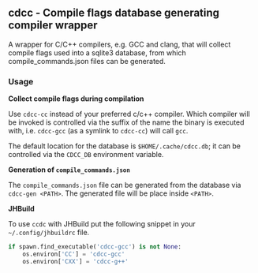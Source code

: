 ## cdcc - Compile flags database generating compiler wrapper

A wrapper for C/C++ compilers, e.g. GCC and clang, that will collect compile
flags used into a sqlite3 database, from which compile_commands.json files
can be generated.

### Usage

**Collect compile flags during compilation**

Use `cdcc-cc` instead of your preferred c/c++ compiler. Which compiler will
be invoked is controlled via the suffix of the name the binary is executed
with, i.e. `cdcc-gcc` (as a symlink to `cdcc-cc`) will call `gcc`.

The default location for the database is `$HOME/.cache/cdcc.db`; it can
be controlled via the `CDCC_DB` environment variable.


**Generation of `compile_commands.json`**

The `compile_commands.json` file can be generated from the database via
`cdcc-gen <PATH>`. The generated file will be place inside `<PATH>`.


**JHBuild**

To use `ccdc` with JHBuild put the following snippet in your
`~/.config/jhbuildrc` file.

``` python
if spawn.find_executable('cdcc-gcc') is not None:
	os.environ['CC'] = 'cdcc-gcc'
	os.environ['CXX'] = 'cdcc-g++'
```

